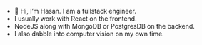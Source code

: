 - 👋 Hi, I’m Hasan. I am a fullstack engineer.
- I usually work with React on the frontend.
- NodeJS along with MongoDB or PostgresDB on the backend.
- I also dabble into computer vision on my own time.

<!---
Hasan-Aga/Hasan-Aga is a ✨ special ✨ repository because its `README.md` (this file) appears on your GitHub profile.
You can click the Preview link to take a look at your changes.
--->
